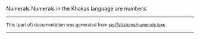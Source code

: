 Numerals
Numerals in the Khakas language are numbers.

* * *

<small>This (part of) documentation was generated from [src/fst/stems/numerals.lexc](https://github.com/giellalt/lang-kjh/blob/main/src/fst/stems/numerals.lexc)</small>

---

